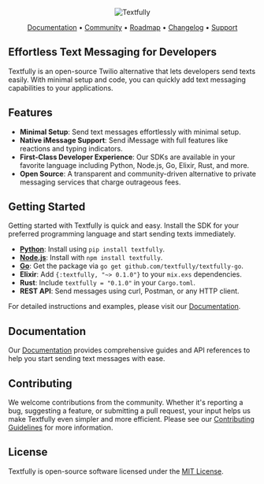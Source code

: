 <p align="center">
  <img alt="Textfully" src="assets/banner_long.png">
</p>

<p align="center">
  <!-- Badges can be added here -->
  <!-- For example:
  <a href="https://textfully.dev/docs"><img alt="Docs" src="https://img.shields.io/badge/docs-available-brightgreen"></a>
  -->
</p>

<p align="center">
  <a href="https://docs.textfully.dev">Documentation</a> • 
  <a href="https://discord.gg/Ct6FDCpFBU">Community</a> • 
  <a href="https://textfully.dev/roadmap">Roadmap</a> • 
  <a href="https://textfully.dev/changelog">Changelog</a> • 
  <a href="https://textfully.dev/support">Support</a>
</p>

## Effortless Text Messaging for Developers

Textfully is an open-source Twilio alternative that lets developers send texts easily. With minimal setup and code, you can quickly add text messaging capabilities to your applications.

## Features

- **Minimal Setup**: Send text messages effortlessly with minimal setup.
- **Native iMessage Support**: Send iMessage with full features like reactions and typing indicators.
- **First-Class Developer Experience**: Our SDKs are available in your favorite language including Python, Node.js, Go, Elixir, Rust, and more.
- **Open Source**: A transparent and community-driven alternative to private messaging services that charge outrageous fees.

## Getting Started

Getting started with Textfully is quick and easy. Install the SDK for your preferred programming language and start sending texts immediately.

- [**Python**](https://github.com/textfully/textfully-python): Install using `pip install textfully`.
- [**Node.js**](https://github.com/textfully/textfully-node): Install with `npm install textfully`.
- [**Go**](https://github.com/textfully/textfully-go): Get the package via `go get github.com/textfully/textfully-go`.
- **Elixir**: Add `{:textfully, "~> 0.1.0"}` to your `mix.exs` dependencies.
- **Rust**: Include `textfully = "0.1.0"` in your `Cargo.toml`.
- **REST API**: Send messages using curl, Postman, or any HTTP client.

For detailed instructions and examples, please visit our [Documentation](https://docs.textfully.dev).

## Documentation

Our [Documentation](https://docs.textfully.dev) provides comprehensive guides and API references to help you start sending text messages with ease.

## Contributing

We welcome contributions from the community. Whether it's reporting a bug, suggesting a feature, or submitting a pull request, your input helps us make Textfully even simpler and more efficient. Please see our [Contributing Guidelines](https://textfully.dev/contributing) for more information.

## License

Textfully is open-source software licensed under the [MIT License](LICENSE).
